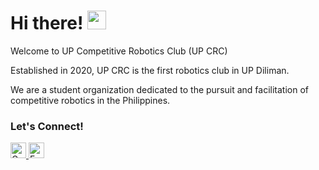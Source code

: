 # Hi there! <img src="https://raw.githubusercontent.com/MartinHeinz/MartinHeinz/master/wave.gif" width="30px">

Welcome to UP Competitive Robotics Club (UP CRC)

Established in 2020, UP CRC is the first robotics club in UP Diliman. 

We are a student organization dedicated to the pursuit and facilitation of competitive robotics in the Philippines.

### Let's Connect!

<a href="mailto:upcrc.org@gmail.com" target="__blank">
  <img src="https://s2.svgbox.net/social.svg?ic=gmail" alt="Gmail" height="25" width="25"/>
</a>
<a href="https://www.facebook.com/upcrc.org/" target="__blank">
  <img src="https://s2.svgbox.net/social.svg?ic=facebook" alt="Facebook" height="25" width="25"/>
</a>

